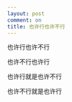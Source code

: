 ```yaml
---
layout: post
comment: on
title: 也许行也许不行
---
```


也许行也许不行

也许不行也许行

也许行就是也许不行

也许不行就是也许行

<!--excerpt-->
